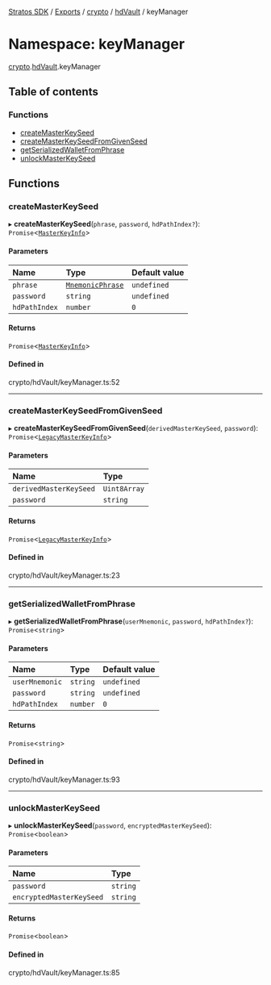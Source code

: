 [Stratos SDK](../README.md) / [Exports](../modules.md) / [crypto](crypto.md) / [hdVault](crypto.hdVault.md) / keyManager

# Namespace: keyManager

[crypto](crypto.md).[hdVault](crypto.hdVault.md).keyManager

## Table of contents

### Functions

- [createMasterKeySeed](crypto.hdVault.keyManager.md#createmasterkeyseed)
- [createMasterKeySeedFromGivenSeed](crypto.hdVault.keyManager.md#createmasterkeyseedfromgivenseed)
- [getSerializedWalletFromPhrase](crypto.hdVault.keyManager.md#getserializedwalletfromphrase)
- [unlockMasterKeySeed](crypto.hdVault.keyManager.md#unlockmasterkeyseed)

## Functions

### createMasterKeySeed

▸ **createMasterKeySeed**(`phrase`, `password`, `hdPathIndex?`): `Promise`\<[`MasterKeyInfo`](../interfaces/crypto.hdVault.hdVaultTypes.MasterKeyInfo.md)\>

#### Parameters

| Name | Type | Default value |
| :------ | :------ | :------ |
| `phrase` | [`MnemonicPhrase`](crypto.hdVault.mnemonic.md#mnemonicphrase) | `undefined` |
| `password` | `string` | `undefined` |
| `hdPathIndex` | `number` | `0` |

#### Returns

`Promise`\<[`MasterKeyInfo`](../interfaces/crypto.hdVault.hdVaultTypes.MasterKeyInfo.md)\>

#### Defined in

crypto/hdVault/keyManager.ts:52

___

### createMasterKeySeedFromGivenSeed

▸ **createMasterKeySeedFromGivenSeed**(`derivedMasterKeySeed`, `password`): `Promise`\<[`LegacyMasterKeyInfo`](../interfaces/crypto.hdVault.hdVaultTypes.LegacyMasterKeyInfo.md)\>

#### Parameters

| Name | Type |
| :------ | :------ |
| `derivedMasterKeySeed` | `Uint8Array` |
| `password` | `string` |

#### Returns

`Promise`\<[`LegacyMasterKeyInfo`](../interfaces/crypto.hdVault.hdVaultTypes.LegacyMasterKeyInfo.md)\>

#### Defined in

crypto/hdVault/keyManager.ts:23

___

### getSerializedWalletFromPhrase

▸ **getSerializedWalletFromPhrase**(`userMnemonic`, `password`, `hdPathIndex?`): `Promise`\<`string`\>

#### Parameters

| Name | Type | Default value |
| :------ | :------ | :------ |
| `userMnemonic` | `string` | `undefined` |
| `password` | `string` | `undefined` |
| `hdPathIndex` | `number` | `0` |

#### Returns

`Promise`\<`string`\>

#### Defined in

crypto/hdVault/keyManager.ts:93

___

### unlockMasterKeySeed

▸ **unlockMasterKeySeed**(`password`, `encryptedMasterKeySeed`): `Promise`\<`boolean`\>

#### Parameters

| Name | Type |
| :------ | :------ |
| `password` | `string` |
| `encryptedMasterKeySeed` | `string` |

#### Returns

`Promise`\<`boolean`\>

#### Defined in

crypto/hdVault/keyManager.ts:85
